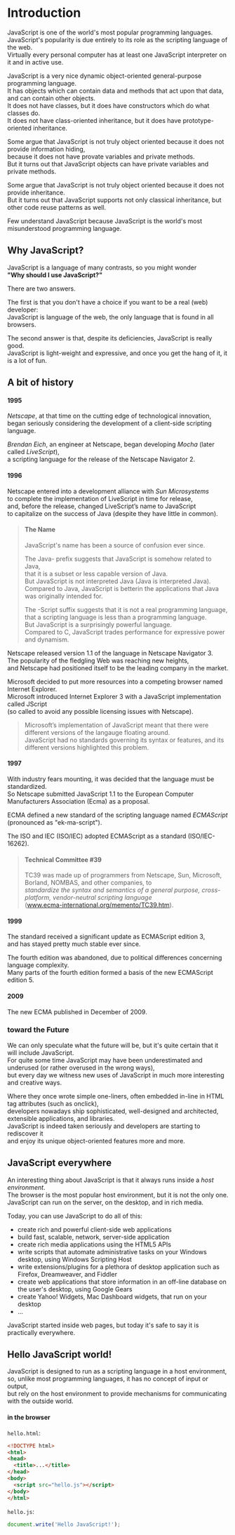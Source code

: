 # Introduction

JavaScript is one of the world's most popular programming languages.  
JavaScript's popularity is due entirely to its role as the scripting language of the web.  
Virtually every personal computer has at least one JavaScript interpreter on it and in active use.  

JavaScript is a very nice dynamic object-oriented general-purpose programming language.    
It has objects which can contain data and methods that act upon that data, and can contain other objects.  
It does not have classes, but it does have constructors which do what classes do.  
It does not have class-oriented inheritance, but it does have prototype-oriented inheritance.

Some argue that JavaScript is not truly object oriented because it does not provide information hiding,  
because it does not have provate variables and private methods.  
But it turns out that JavaScript objects can have private variables and private methods. 

Some argue that JavaScript is not truly object oriented because it does not provide inheritance.   
But it turns out that JavaScript supports not only classical inheritance, but other code reuse patterns as well.

Few understand JavaScript because JavaScript is the world's most misunderstood programming language.


## Why JavaScript?

JavaScript is a language of many contrasts, so you might wonder  
**"Why should I use JavaScript?"**  

There are two answers.  

The first is that you don't have a choice if you want to be a real (web) developer:  
JavaScript is language of the web, the only language that is found in all browsers.  

The second answer is that, despite its deficiencies, JavaScript is really good.  
JavaScript is light-weight and expressive, and once you get the hang of it, it is a lot of fun.

## A bit of history

#### 1995
*Netscape*, at that time on the cutting edge of technological innovation,  
began seriously considering the development of a client-side scripting language.

*Brendan Eich*, an engineer at Netscape, began developing *Mocha* (later called *LiveScript*),  
a scripting language for the release of the Netscape Navigator 2.

#### 1996
Netscape entered into a development alliance with *Sun Microsystems*  
to complete the implementation of LiveScript in time for release,  
and, before the release, changed LiveScript’s name to JavaScript  
to capitalize on the success of Java (despite they have little in common).  

> #### The Name
> 
> JavaScript's name has been a source of confusion ever since.  
>
> The Java- prefix suggests that JavaScript is somehow related to Java,  
> that it is a subset or less capable version of Java.  
> But JavaScript is not interpreted Java (Java is interpreted Java).  
> Compared to Java, JavaScript is betterin the applications that Java was originally intended for.
>
> The -Script suffix suggests that it is not a real programming language,  
> that a scripting language is less than a programming language.  
> But JavaScript is a surprisingly powerful language.  
> Compared to C, JavaScript trades performance for expressive power and dynamism.

Netscape released version 1.1 of the language in Netscape Navigator 3.  
The popularity of the fledgling Web was reaching new heights,  
and Netscape had positioned itself to be the leading company in the market.  

Microsoft decided to put more resources into a competing browser named Internet Explorer.  
Microsoft introduced Internet Explorer 3 with a JavaScript implementation called JScript  
(so called to avoid any possible licensing issues with Netscape). 

> Microsoft’s implementation of JavaScript meant that there were different versions of the langauge floating around.  
> JavaScript had no standards governing its syntax or features, and its different versions highlighted this problem. 

#### 1997

With industry fears mounting, it was decided that the language must be standardized.  
So Netscape submitted JavaScript 1.1 to the European Computer Manufacturers Association (Ecma) as a proposal. 

ECMA defined a new standard of the scripting language named *ECMAScript* (pronounced as "ek-ma-script").

The ISO and IEC (ISO/IEC) adopted ECMAScript as a standard (ISO/IEC-16262).  

> #### Technical Committee #39
> TC39 was made up of programmers from Netscape, Sun, Microsoft, Borland, NOMBAS, and other companies, to  
> *standardize the syntax and semantics of a general purpose, cross-platform, vendor-neutral scripting language*  
> (www.ecma-international.org/memento/TC39.htm). 

#### 1999

The standard received a significant update as ECMAScript edition 3,  
and has stayed pretty much stable ever since. 

The fourth edition was abandoned, due to political differences concerning language complexity.  
Many parts of the fourth edition formed a basis of the new ECMAScript edition 5.

#### 2009 

The new ECMA published in December of 2009.

### toward the Future

We can only speculate what the future will be, but it's quite certain that it will include JavaScript.  
For quite some time JavaScript may have been underestimated and underused (or rather overused in the wrong ways),  
but every day we witness new uses of JavaScript in much more interesting and creative ways.  

Where they once wrote simple one-liners, often embedded in-line in HTML tag attributes (such as onclick),  
developers nowadays ship sophisticated, well-designed and architected, extensible applications, and libraries.  
JavaScript is indeed taken seriously and developers are starting to rediscover it  
and enjoy its unique object-oriented features more and more.

## JavaScript everywhere

An interesting thing about JavaScript is that it always runs inside a *host environment*.  
The browser is the most popular host environment, but it is not the only one.  
JavaScript can run on the server, on the desktop, and in rich media. 

Today, you can use JavaScript to do all of this:

* create rich and powerful client-side web applications
* build fast, scalable, network, server-side application
* create rich media applications using the HTML5 APIs
* write scripts that automate administrative tasks on your Windows desktop, using Windows Scripting Host
* write extensions/plugins for a plethora of desktop application such as Firefox, Dreamweaver, and Fiddler
* create web applications that store information in an off-line database on the user's desktop, using Google Gears
* create Yahoo! Widgets, Mac Dashboard widgets, that run on your desktop
* ...

JavaScript started inside web pages, but today it's safe to say it is practically everywhere.

## Hello JavaScript world!

JavaScript is designed to run as a scripting language in a host environment,  
so, unlike most programming languages, it has no concept of input or output,  
but rely on the host environment to provide mechanisms for communicating with the outside world.  

#### in the browser

`hello.html`:  

```html
<!DOCTYPE html>
<html>
<head>
  <title>...</title>
</head>
<body>
  <script src="hello.js"></script>
</body>
</html>
```

`hello.js`:  

```js
document.write('Hello JavaScript!');
```
